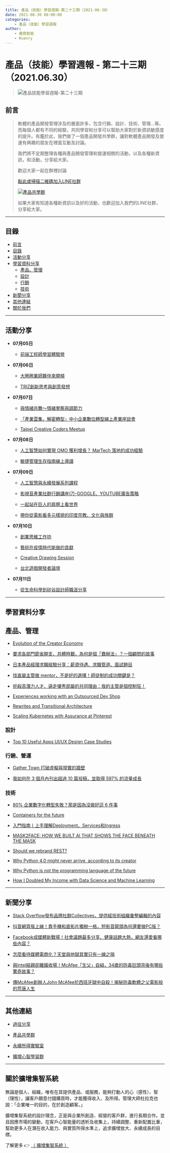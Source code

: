 ```yaml
---
title: 產品（技能）學習週報-第二十三期（2021-06-30）
date: 2021-06-30 00:00:00
categories:
	- 產品（技能）學習週報
author:
	- 嘉鼎智能
	- Huanry
---
```

# 產品（技能）學習週報 - 第二十三期（2021.06.30）

>![產品技能學習週報-第二十三期](/img/pm/23.png)

## 前言

>軟體的產品開發管理涉及的層面許多，包含行銷、設計、技術、管理...等。而每個人都有不同的經驗，共同學習和分享可以幫助大家對於新資訊敏感度的提升。有鑑於此，我們做了一個產品開發共學群，讓對軟體產品開發及營運有興趣的朋友在裡面互動及討論。
>
>我們將不定期整理各種與產品開發管理和營運相關的活動，以及各種新資訊，和活動，分享給大家。
>
>歡迎大家一起在群裡討論
>
>[點此或掃描二維碼加入LINE社群](https://line.me/ti/g2/Dj4AkbdDsY6o4D_CdDUB6Q)
>
>[![產品共學群](/img/產品共學群.jpg)](https://line.me/ti/g2/Dj4AkbdDsY6o4D_CdDUB6Q)
>
>如果大家有知道各種新資訊以及好的活動，也歡迎加入我們的LINE社群，分享給大家。

---
## 目錄
- [前言](#前言)
- [目錄](#目錄)
- [活動分享](#活動分享)
- [學習資料分享](#學習資料分享)
	- [產品、管理](#產品、管理)
	- [設計](#設計)
	- [行銷](#行銷、營運)
	- [技術](#技術)
- [新聞分享](#新聞分享)
- [其他連結](#其他連結)
- [關於我們](#關於我們)

---
## 活動分享

- **07月05日**
	- [前端工程師學習體驗營](https://hexschool.kktix.cc/events/frontendcamp)

- **07月06日**
	- [大圈圈業師夥伴來開槓](https://www.accupass.com/event/2106230346031393106795)

	- [TRIZ創新思考與創意發想](https://www.accupass.com/event/2106230301114790054180)
- **07月07日**
	- [與情緒共舞～情緒覺察與調節力](https://www.accupass.com/event/2106230126466444150020)

	- [「產業雲集，解密轉型」中小企業數位轉型線上產業座談會](https://www.accupass.com/event/2106080629341012002100)

	- [Taipei Creative Coders Meetup](https://www.meetup.com/tpecreativecoders/events/278994915)
- **07月08日**
	- [人工智慧如何實現 OMO 獲利增長？ MarTech 落地的成功經驗](https://www.accupass.com/event/2106230922466719835860)

	- [敏捷管理生存指南線上導讀](https://agile-taichung.kktix.cc/events/meetup20210708)
- **07月09日**
	- [人工智慧與永續發展系列課程](https://docs.google.com/forms/d/1A-lHffbIaqGWPvbkDnlFcmXUZzuC9fRXQ77W-U__3So/viewform?edit_requested=true)

	- [影視音產業社群行銷講座(7)-GOOGLE、YOUTUBE廣告策略](https://www.accupass.com/event/2106220951161189711122)

	- [一起站在巨人的肩膀上看世界](https://www.accupass.com/event/2106221330273640036400)

	- [帶你從電影看多元樣貌的印度宗教、文化與族群](https://www.accupass.com/event/2104231105453262116220)
- **07月10日**
	- [創業思維工作坊](https://www.accupass.com/event/2106220208572122295001)

	- [藝術在疫情時代能做的貢獻](https://www.accupass.com/event/2106191221121378457372)

	- [Creative Drawing Session](https://www.meetup.com/creative-drawing-workshop/events/279041685)

	- [台北遊戲開發者論壇](https://tgdf.kktix.cc/events/2021tgdf)
- **07月11日**
	- [從生命科學到矽谷設計師職涯分享](https://www.accupass.com/event/2106161340061761724264)

___
## 學習資料分享
## 產品、管理

- [Evolution of the Creator Economy](https://medium.com/building-the-metaverse/evolution-of-the-creator-economy-9e038e8411af)

- [要求各部門節省開支、共體時艱，為何是個「蠢辦法」？一個顧問的故事](https://www.managertoday.com.tw/articles/view/63213)

- [日本產品經理求職經驗分享：薪資待遇、求職管道、面試題目](https://medium.com/3pm-lab/how-to-get-a-product-manager-job-in-japan-849ae802c20e)

- [找直屬主管做 mentor，不是好的選擇！師徒制的成功關鍵是？](https://www.managertoday.com.tw/articles/view/63132)

- [扼殺高潛力人才、逼走優秀部屬的共同理由：我的主管是個控制狂！](https://www.managertoday.com.tw/columns/view/63187)

- [Experiences working with an Outsourced Dev Shop](https://software.rajivprab.com/2021/04/26/experiences-working-with-an-outsourced-dev-shop/)

- [Rewrites and Transitional Architecture](https://zakisaninja.medium.com/back-in-2015-at-aws-i-took-over-a-product-that-was-riddled-with-technical-debt-65b3670966e6)

- [Scaling Kubernetes with Assurance at Pinterest](https://medium.com/pinterest-engineering/scaling-kubernetes-with-assurance-at-pinterest-a23f821168da)

### 設計
- [Top 10 Useful Apps UI/UX Design Case Studies](https://medium.muz.li/top-12-useful-app-ui-design-case-study-7f1c4dd7cca6)


### 行銷、營運
- [Gather Town 打破虛擬與現實的牆壁](https://medium.com/sideproject-pro/gather-town-%E6%89%93%E7%A0%B4%E8%99%9B%E6%93%AC%E8%88%87%E7%8F%BE%E5%AF%A6%E7%9A%84%E7%89%86%E5%A3%81-3601c7c5cd29)

- [我如何在 3 個月內刊出超過 10 篇投稿，並取得 597% 的流量成長](https://asper.tw/guest-post-tips)

### 技術
- [80% 企業數字化轉型失敗？那是因為沒做好這 6 件事](https://www.infoq.cn/article/seIHo5MN8V3uWaNPdIMY)

- [Containers for the future](https://increment.com/containers/containers-and-open-source/)

- [入門指南丨上手理解Deployment、Services和Ingress](https://mp.weixin.qq.com/s/_xa5HoDHXzy2CtTjX58Anw)

- [MASK2FACE: HOW WE BUILT AI THAT SHOWS THE FACE BENEATH THE MASK](https://www.strv.com/blog/mask2face-how-we-built-ai-that-shows-face-beneath-mask-engineering)

- [Should we rebrand REST?](https://kieranpotts.com/rebranding-rest/) 

- [Why Python 4.0 might never arrive, according to its creator](https://www.tectalk.co/why-python-4-0-might-never-arrive-according-to-its-creator/#comment-155)

- [Why Python is not the programming language of the future](https://thenextweb.com/news/why-python-not-programming-language-future-syndication)

- [How I Doubled My Income with Data Science and Machine Learning](https://www.kdnuggets.com/2021/06/double-income-data-science-machine-learning.html)

---
## 新聞分享

- [Stack Overflow發布品牌社群Collectives，提供經技術組織彙整編輯的內容](https://www.ithome.com.tw/news/145226)

- [抖音網頁版上線！靠手機和直影片獨樹一格，短影音龍頭為何還要做PC版？](https://www.bnext.com.tw/article/63597/tiktok-douyin-web)

- [Facebook成媒體新戰場！社會議題最多分享、健康話題大熱，網友還愛看哪些內容？](https://www.bnext.com.tw/article/63596/social-media-reprot)

- [怎麼看待媒體電商化？天堂與地獄其實只有一線之隔](https://www.bnext.com.tw/article/63365/media-e-commerce-june)

- [與Intel結親卻離婚收場！McAfee「生父」自縊，34歲的防毒巨頭背後有哪些驚奇故事？](https://www.bnext.com.tw/article/63545/mcafee-story)

- [傳McAfee創辦人John McAfee於西班牙獄中自殺！揭秘防毒軟體之父電影般的荒唐人生](https://www.bnext.com.tw/article/59678/the-insane-life-of-john-mcafee)


---
## 其他連結

- [過往分享](/categories/產品（技能）學習週報)

- [產品共學群](https://line.me/ti/g2/Dj4AkbdDsY6o4D_CdDUB6Q?utm_source=invitation&utm_medium=link_copy&utm_campaign=default)

- [永續所得實驗室](https://line.me/ti/g2/asPFU-0w4o9MIRSBdb4gtg?utm_source=invitation&utm_medium=link_copy&utm_campaign=default)

- [擴增心智學習群](https://line.me/ti/g2/asPFU-0w4o9MIRSBdb4gtg?utm_source=invitation&utm_medium=link_copy&utm_campaign=default)

---

## 關於擴增集智系統

無論是個人、組織，唯有在其提供產品、或服務，能夠打動人的心（感性）、智（理性），讓客戶願意付錢購買時，才能獲得收入、及所得。管理大師杜拉克也說：「企業唯一的目的，在於創造顧客。」

擴增集智系統的設計理念，正是與企業所創造、經營的客戶群，進行長期合作。並且因應市場的變動，在客戶心智能量的透析及收集上，持續調整、重新配置比重，幫助更多人在潛在收入能力、與實質所得水準上，追求擴增放大、永續成長的目標。

了解更多 👉 [（ 擴增集智系統 ）](https://acis.magnific.biz)
